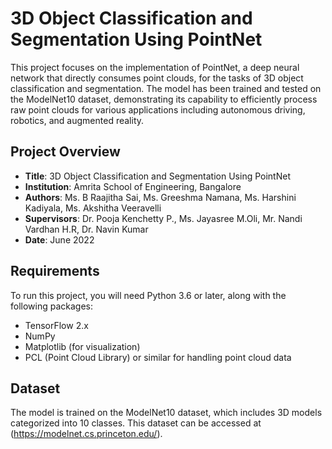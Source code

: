 # 3D Object Classification and Segmentation Using PointNet

This project focuses on the implementation of PointNet, a deep neural network that directly consumes point clouds, for the tasks of 3D object classification and segmentation. The model has been trained and tested on the ModelNet10 dataset, demonstrating its capability to efficiently process raw point clouds for various applications including autonomous driving, robotics, and augmented reality.

## Project Overview

- **Title**: 3D Object Classification and Segmentation Using PointNet
- **Institution**: Amrita School of Engineering, Bangalore
- **Authors**: Ms. B Raajitha Sai, Ms. Greeshma Namana, Ms. Harshini Kadiyala, Ms. Akshitha Veeravelli
- **Supervisors**: Dr. Pooja Kenchetty P., Ms. Jayasree M.Oli, Mr. Nandi Vardhan H.R, Dr. Navin Kumar
- **Date**: June 2022

## Requirements

To run this project, you will need Python 3.6 or later, along with the following packages:
- TensorFlow 2.x
- NumPy
- Matplotlib (for visualization)
- PCL (Point Cloud Library) or similar for handling point cloud data

## Dataset

The model is trained on the ModelNet10 dataset, which includes 3D models categorized into 10 classes. This dataset can be accessed at (https://modelnet.cs.princeton.edu/).
